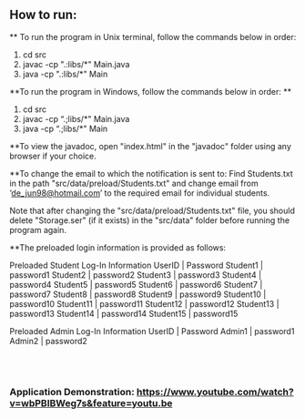 ## How to run:



** To run the program in Unix terminal, follow the commands below in order:

1. cd src
2. javac -cp ".:libs/*" Main.java
3. java -cp ".:libs/*" Main



**To run the program in Windows, follow the commands below in order: **

1. cd src
2. javac -cp “.;libs/*" Main.java
3. java -cp “.;libs/*" Main



**To view the javadoc, open "index.html" in the "javadoc" folder using any browser if your choice.



**To change the email to which the notification is sent to: 
Find Students.txt in the path "src/data/preload/Students.txt" and change email from ‘de_jun98@hotmail.com’ to the required email for individual students.



Note that after changing the "src/data/preload/Students.txt" file, you should delete "Storage.ser" (if it exists) in the "src/data" folder before running the program again.



**The preloaded login information is provided as follows:

Preloaded Student Log-In Information
UserID  |  Password
Student1 |   password1
Student2 |   password2
Student3 |   password3
Student4 |   password4
Student5 |   password5
Student6 |   password6
Student7 |   password7
Student8 |   password8
Student9 |   password9
Student10 | password10
Student11 | password11
Student12 | password12
Student13 | password13
Student14 | password14
Student15 | password15

Preloaded Admin Log-In Information
UserID  |  Password
Admin1  |  password1
Admin2  |  password2


<br><br>
### Application Demonstration: https://www.youtube.com/watch?v=wbPBIBWeg7s&feature=youtu.be




